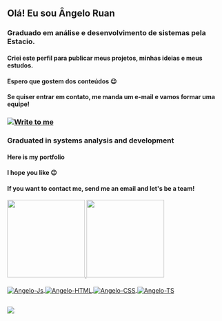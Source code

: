 ## Olá! Eu sou Ângelo Ruan


### Graduado em análise e desenvolvimento de sistemas pela Estacio.
#### Criei este perfil para publicar meus projetos, minhas ideias e meus estudos.
#### Espero que gostem dos conteúdos 😉
####  Se quiser entrar em contato, me manda um e-mail e vamos formar uma equipe!
### <a href="mailto:angeloruan005@gmail.com" target="_blank"><img align="center" src="https://img.shields.io/badge/Gmail-D14836?style=for-the-badge&logo=gmail&logoColor=white" alt="Write to me"></a>

### Graduated in systems analysis and development
#### Here is my portfolio
#### I hope you like 😉
#### If you want to contact me, send me an email and let's be a team!

<div>
  <a href="https://github.com/AngeloRuan09">
  <img height="180em" src="/"/>
  <img height="180em" src="/"/>
</div>
<div style="display: inline_block"><br>
  <img align="center" alt="Angelo-Js" src="https://img.shields.io/badge/JavaScript-F7DF1E?style=for-the-badge&logo=javascript&logoColor=black">
  <img align="center" alt="Angelo-HTML" src="https://img.shields.io/badge/HTML5-E34F26?style=for-the-badge&logo=html5&logoColor=white">
  <img align="center" alt="Angelo-CSS" src="https://img.shields.io/badge/CSS3-1572B6?style=for-the-badge&logo=css3&logoColor=white">
  <img align="center" alt="Angelo-TS" src="https://img.shields.io/badge/TypeScript-007ACC?style=for-the-badge&logo=typescript&logoColor=white">
</div>
  
  ##
  
  <div>
    <a href="https://www.linkedin.com/in/%C3%A2ngelo-ruan-b2285225b"><img src="https://img.shields.io/badge/-LinkedIn-%230077B5?style=for-the-badge&logo=linkedin&logoColor=white"></a>
  </div>
